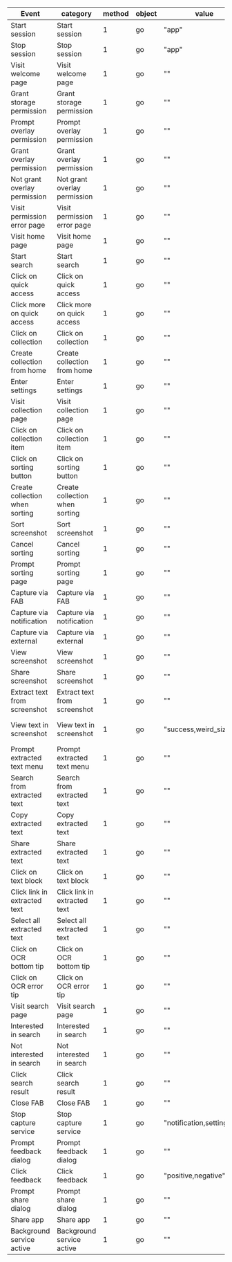 | Event | category | method | object | value | extra |
| ---- | ---- | ---- | ---- | ---- | ---- |
|Start session|Start session|1|go|"app"|"" 
|Stop session|Stop session|1|go|"app"|"" 
|Visit welcome page|Visit welcome page|1|go|""|"" 
|Grant storage permission|Grant storage permission|1|go|""|"times=times," 
|Prompt overlay permission|Prompt overlay permission|1|go|""|"" 
|Grant overlay permission|Grant overlay permission|1|go|""|"" 
|Not grant overlay permission|Not grant overlay permission|1|go|""|"" 
|Visit permission error page|Visit permission error page|1|go|""|"" 
|Visit home page|Visit home page|1|go|""|"" 
|Start search|Start search|1|go|""|"index_progress=(0-100)," 
|Click on quick access|Click on quick access|1|go|""|"on=index," 
|Click more on quick access|Click more on quick access|1|go|""|"" 
|Click on collection|Click on collection|1|go|""|"" 
|Create collection from home|Create collection from home|1|go|""|"" 
|Enter settings|Enter settings|1|go|""|"" 
|Visit collection page|Visit collection page|1|go|""|"on=collection_name," 
|Click on collection item|Click on collection item|1|go|""|"on=collection_name," 
|Click on sorting button|Click on sorting button|1|go|""|"" 
|Create collection when sorting|Create collection when sorting|1|go|""|"" 
|Sort screenshot|Sort screenshot|1|go|""|"on=collection_name,mode=single,multiple," 
|Cancel sorting|Cancel sorting|1|go|""|"mode=single,multiple," 
|Prompt sorting page|Prompt sorting page|1|go|""|"mode=single,multiple," 
|Capture via FAB|Capture via FAB|1|go|""|"" 
|Capture via notification|Capture via notification|1|go|""|"" 
|Capture via external|Capture via external|1|go|""|"" 
|View screenshot|View screenshot|1|go|""|"" 
|Share screenshot|Share screenshot|1|go|""|"" 
|Extract text from screenshot|Extract text from screenshot|1|go|""|"" 
|View text in screenshot|View text in screenshot|1|go|"success,weird_size,fail"|"message=empty or failing reason,links_found=[0-9]+,text_blocks=[0-9]+,total_length=[0-9]+," 
|Prompt extracted text menu|Prompt extracted text menu|1|go|""|"" 
|Search from extracted text|Search from extracted text|1|go|""|"" 
|Copy extracted text|Copy extracted text|1|go|""|"" 
|Share extracted text|Share extracted text|1|go|""|"" 
|Click on text block|Click on text block|1|go|""|"" 
|Click link in extracted text|Click link in extracted text|1|go|""|"" 
|Select all extracted text|Select all extracted text|1|go|""|"" 
|Click on OCR bottom tip|Click on OCR bottom tip|1|go|""|"" 
|Click on OCR error tip|Click on OCR error tip|1|go|""|"message=ui message," 
|Visit search page|Visit search page|1|go|""|"" 
|Interested in search|Interested in search|1|go|""|"" 
|Not interested in search|Not interested in search|1|go|""|"" 
|Click search result|Click search result|1|go|""|"collection=collection name,result_size=[0-9]+,result_position=[0-9]+,keyword_length=[0-9]+,duration=[0-9]+," 
|Close FAB|Close FAB|1|go|""|"" 
|Stop capture service|Stop capture service|1|go|"notification,settings"|"" 
|Prompt feedback dialog|Prompt feedback dialog|1|go|""|"from=prompt,settings,trigger=capture,sort,ocr," 
|Click feedback|Click feedback|1|go|"positive,negative"|"from=prompt,settings,trigger=capture,sort,ocr," 
|Prompt share dialog|Prompt share dialog|1|go|""|"from=prompt,settings,trigger=capture,sort,ocr," 
|Share app|Share app|1|go|""|"from=prompt,settings,trigger=capture,sort,ocr," 
|Background service active|Background service active|1|go|""|"" 
